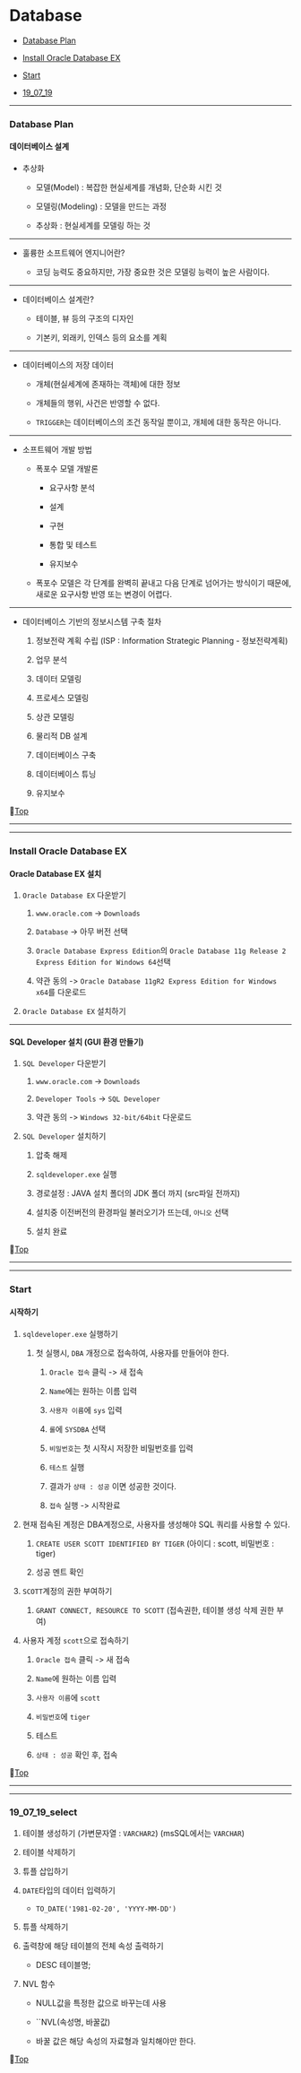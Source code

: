 # Database

* [Database Plan](#database-plan)


* [Install Oracle Database EX](#install-oracle-database-ex)


* [Start](#start)


* [19_07_19](#19_07_19)

---

### Database Plan

#### 데이터베이스 설계

* 추상화

	* 모델(Model) : 복잡한 현실세계를 개념화, 단순화 시킨 것

	* 모델링(Modeling) : 모델을 만드는 과정

	* 추상화 : 현실세계를 모델링 하는 것

---

* 훌륭한 소프트웨어 엔지니어란?

	* 코딩 능력도 중요하지만, 가장 중요한 것은 모델링 능력이 높은 사람이다.

---

* 데이터베이스 설계란?

	* 테이블, 뷰 등의 구조의 디자인

	* 기본키, 외래키, 인덱스 등의 요소를 계획

---

* 데이터베이스의 저장 데이터

	* 개체(현실세계에 존재하는 객체)에 대한 정보

	* 개체들의 행위, 사건은 반영할 수 없다.

	* ``TRIGGER``는 데이터베이스의 조건 동작일 뿐이고, 개체에 대한 동작은 아니다.

---

* 소프트웨어 개발 방법

	* 폭포수 모델 개발론

		* 요구사항 분석

		* 설계

		* 구현

		* 통합 및 테스트

		* 유지보수

	* 폭포수 모델은 각 단계를 완벽히 끝내고 다음 단계로 넘어가는 방식이기 때문에, 새로운 요구사항 반영 또는 변경이 어렵다.

---

* 데이터베이스 기반의 정보시스템 구축 절차

	1. 정보전략 계획 수립 (ISP : Information Strategic Planning - 정보전략계획)

	1. 업무 분석

	1. 데이터 모델링

	1. 프로세스 모델링

	1. 상관 모델링

	1. 물리적 DB 설계

	1. 데이터베이스 구축

	1. 데이터베이스 튜닝

	1. 유지보수

:camel:[Top](#database)

---
---

### Install Oracle Database EX

#### Oracle Database EX 설치

1. ``Oracle Database EX`` 다운받기

	1. ``www.oracle.com`` -> ``Downloads``

	1. ``Database`` -> 아무 버전 선택

	1. ``Oracle Database Express Edition``의 ``Oracle Database 11g Release 2 Express Edition for Windows 64``선택

	1. 약관 동의 -> ``Oracle Database 11gR2 Express Edition for Windows x64``를 다운로드

1. ``Oracle Database EX`` 설치하기

---

#### SQL Developer 설치 (GUI 환경 만들기)

1. ``SQL Developer`` 다운받기

	1. ``www.oracle.com`` -> ``Downloads``

	1. ``Developer Tools`` -> ``SQL Developer``

	1. 약관 동의 -> ``Windows 32-bit/64bit`` 다운로드

1. ``SQL Developer`` 설치하기

	1. 압축 해제

	1. ``sqldeveloper.exe`` 실행

	1. 경로설정 : JAVA 설치 폴더의 JDK 폴더 까지 (src파일 전까지)

	1. 설치중 이전버전의 환경파일 불러오기가 뜨는데, ``아니오`` 선택

	1. 설치 완료

:camel:[Top](#database)

---
---

### Start

#### 시작하기

1. ``sqldeveloper.exe`` 실행하기

	1. 첫 실행시, ``DBA`` 개정으로 접속하여, 사용자를 만들어야 한다.

		1. ``Oracle 접속`` 클릭 -> 새 접속

		1. ``Name``에는 원하는 이름 입력

		1. ``사용자 이름``에 ``sys`` 입력

		1. ``롤``에 ``SYSDBA`` 선택

		1. ``비밀번호``는 첫 시작시 저장한 비밀번호를 입력

		1. ``테스트`` 실행

		1. 결과가 ``상태 : 성공`` 이면 성공한 것이다.

		1. ``접속`` 실행 -> 시작완료

1. 현재 접속된 계정은 DBA계정으로, 사용자를 생성해야 SQL 쿼리를 사용할 수 있다.

	1. ``CREATE USER SCOTT IDENTIFIED BY TIGER`` (아이디 : scott, 비밀번호 : tiger)

	1. 성공 멘트 확인

1. ``SCOTT``계정의 권한 부여하기

	1. ``GRANT CONNECT, RESOURCE TO SCOTT`` (접속권한, 테이블 생성 삭제 권한 부여)

1. 사용자 계정 ``scott``으로 접속하기

	1. ``Oracle 접속`` 클릭 -> 새 접속

	1. ``Name``에 원하는 이름 입력

	1. ``사용자 이름``에 ``scott``

	1. ``비밀번호``에 ``tiger``

	1. 테스트

	1. ``상태 : 성공`` 확인 후, 접속

:camel:[Top](#database)

---
---

### 19_07_19_select

1. 테이블 생성하기
	(가변문자열 : ``VARCHAR2``)
	(msSQL에서는 ``VARCHAR``)

1. 테이블 삭제하기

1. 튜플 삽입하기

1. ``DATE``타입의 데이터 입력하기

	* ``TO_DATE('1981-02-20', 'YYYY-MM-DD')``

1. 튜플 삭제하기

1. 출력창에 해당 테이블의 전체 속성 출력하기

	* DESC 테이블명;

1. NVL 함수
	
	* NULL값을 특정한 값으로 바꾸는데 사용

	* ``NVL(속성명, 바꿀값)

	* 바꿀 값은 해당 속성의 자료형과 일치해야만 한다.



:camel:[Top](#database)